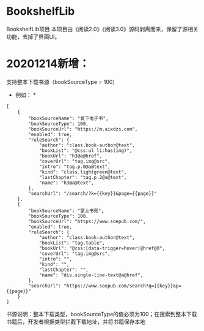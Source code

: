 # BookshelfLib
BookshelfLib项目
本项目由《阅读2.0》《阅读3.0》源码剥离而来，保留了源相关功能，去掉了界面UI。

# 20201214新增：
支持整本下载书源（bookSourceType = 100）
* 例如： *
```
[
	{
		"bookSourceName": "爱下电子书",
		"bookSourceType": 100,
		"bookSourceUrl": "https://m.aixdzs.com",
		"enabled": true,
		"ruleSearch": {
			"author": "class.book-author@text",
			"bookList": "@css:ul li:has(img)",
			"bookUrl": "h3@a@href",
			"coverUrl": "tag.img@src",
			"intro": "tag.p.0@a@text",
			"kind": "class.lightgreen@text",
			"lastChapter": "tag.p.2@a@text",
			"name": "h3@a@text",
		},
		"searchUrl": "/search/?k={{key}}&page={{page}}"
	},
	{
		"bookSourceName": "掌上书苑",
		"bookSourceType": 100,
		"bookSourceUrl": "https://www.soepub.com/",
		"enabled": true,
		"ruleSearch": {
			"author": "class.book-author@text",
			"bookList": "tag.table",
			"bookUrl": "@css:[data-trigger=hover]@href@0",
			"coverUrl": "tag.img@src",
			"intro": "",
			"kind": "",
			"lastChapter": "",
			"name": "div.single-line-text@a@href",
		},
		"searchUrl": "https://www.soepub.com/search?q={{key}}&p={{page}}"
	}
]
```
书源说明：整本下载类型，bookSourceType的值必须为100；在搜索到整本下载书籍后，开发者根据类型拦截下载地址，并将书籍保存本地
